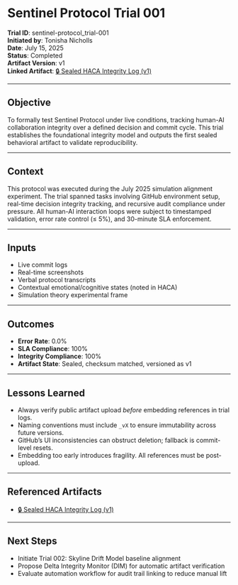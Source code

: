 # Sentinel Protocol Trial 001

**Trial ID**: sentinel-protocol_trial-001  
**Initiated by**: Tonisha Nicholls  
**Date**: July 15, 2025  
**Status**: Completed  
**Artifact Version**: v1  
**Linked Artifact**: [🔒 Sealed HACA Integrity Log (v1)](https://github.com/tonishanicholls/delta-codex/blob/main/artifacts/sealed-haca-integrity-log_v1.pdf)

---

## Objective

To formally test Sentinel Protocol under live conditions, tracking human-AI collaboration integrity over a defined decision and commit cycle. This trial establishes the foundational integrity model and outputs the first sealed behavioral artifact to validate reproducibility.

---

## Context

This protocol was executed during the July 2025 simulation alignment experiment. The trial spanned tasks involving GitHub environment setup, real-time decision integrity tracking, and recursive audit compliance under pressure. All human-AI interaction loops were subject to timestamped validation, error rate control (≤ 5%), and 30-minute SLA enforcement.

---

## Inputs

- Live commit logs
- Real-time screenshots
- Verbal protocol transcripts
- Contextual emotional/cognitive states (noted in HACA)
- Simulation theory experimental frame

---

## Outcomes

- **Error Rate**: 0.0%  
- **SLA Compliance**: 100%  
- **Integrity Compliance**: 100%  
- **Artifact State**: Sealed, checksum matched, versioned as v1

---

## Lessons Learned

- Always verify public artifact upload *before* embedding references in trial logs.
- Naming conventions must include `_vX` to ensure immutability across future versions.
- GitHub’s UI inconsistencies can obstruct deletion; fallback is commit-level resets.
- Embedding too early introduces fragility. All references must be post-upload.

---

## Referenced Artifacts

- [🔒 Sealed HACA Integrity Log (v1)](https://github.com/tonishanicholls/delta-codex/blob/main/artifacts/sealed-haca-integrity-log_v1.pdf)

---

## Next Steps

- Initiate Trial 002: Skyline Drift Model baseline alignment  
- Propose Delta Integrity Monitor (DIM) for automatic artifact verification  
- Evaluate automation workflow for audit trail linking to reduce manual lift
